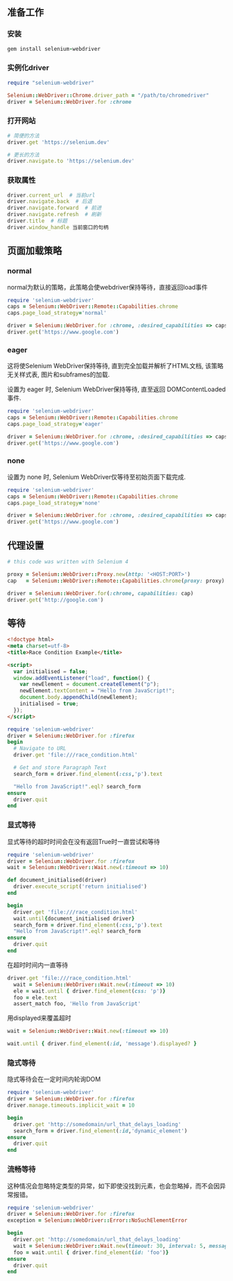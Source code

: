 
## 准备工作
### 安装
```ruby
gem install selenium-webdriver
```
### 实例化driver
```ruby
require "selenium-webdriver"

Selenium::WebDriver::Chrome.driver_path = "/path/to/chromedriver"
driver = Selenium::WebDriver.for :chrome
```

### 打开网站
```ruby
# 简便的方法
driver.get 'https://selenium.dev'

# 更长的方法
driver.navigate.to 'https://selenium.dev'
```
### 获取属性
```ruby
driver.current_url  # 当前url
driver.navigate.back  # 后退
driver.navigate.forward  # 前进
driver.navigate.refresh  # 刷新
driver.title  # 标题
driver.window_handle 当前窗口的句柄
```
## 页面加载策略
### normal
normal为默认的策略，此策略会使webdriver保持等待，直接返回load事件
```ruby
require 'selenium-webdriver'
caps = Selenium::WebDriver::Remote::Capabilities.chrome
caps.page_load_strategy='normal'

driver = Selenium::WebDriver.for :chrome, :desired_capabilities => caps
driver.get('https://www.google.com')
```
### eager
这将使Selenium WebDriver保持等待, 直到完全加载并解析了HTML文档, 该策略无关样式表, 图片和subframes的加载.

设置为 eager 时, Selenium WebDriver保持等待, 直至返回 DOMContentLoaded 事件.
```ruby
require 'selenium-webdriver'
caps = Selenium::WebDriver::Remote::Capabilities.chrome
caps.page_load_strategy='eager'

driver = Selenium::WebDriver.for :chrome, :desired_capabilities => caps
driver.get('https://www.google.com')
```
### none
设置为 none 时, Selenium WebDriver仅等待至初始页面下载完成.
```ruby
require 'selenium-webdriver'
caps = Selenium::WebDriver::Remote::Capabilities.chrome
caps.page_load_strategy='none'

driver = Selenium::WebDriver.for :chrome, :desired_capabilities => caps
driver.get('https://www.google.com')
```
## 代理设置
```ruby
# this code was written with Selenium 4

proxy = Selenium::WebDriver::Proxy.new(http: '<HOST:PORT>')
cap   = Selenium::WebDriver::Remote::Capabilities.chrome(proxy: proxy)

driver = Selenium::WebDriver.for(:chrome, capabilities: cap)
driver.get('http://google.com')
```

## 等待
```html
<!doctype html>
<meta charset=utf-8>
<title>Race Condition Example</title>

<script>
  var initialised = false;
  window.addEventListener("load", function() {
    var newElement = document.createElement("p");
    newElement.textContent = "Hello from JavaScript!";
    document.body.appendChild(newElement);
    initialised = true;
  });
</script>
```
```ruby
require 'selenium-webdriver'
driver = Selenium::WebDriver.for :firefox
begin
  # Navigate to URL
  driver.get 'file:///race_condition.html'

  # Get and store Paragraph Text
  search_form = driver.find_element(:css,'p').text

  "Hello from JavaScript!".eql? search_form
ensure
  driver.quit
end
```

### 显式等待

显式等待的超时时间会在没有返回True时一直尝试和等待
```ruby
require 'selenium-webdriver'
driver = Selenium::WebDriver.for :firefox
wait = Selenium::WebDriver::Wait.new(:timeout => 10)

def document_initialised(driver)
  driver.execute_script('return initialised')
end

begin
  driver.get 'file:///race_condition.html'
  wait.until{document_initialised driver}
  search_form = driver.find_element(:css,'p').text
  "Hello from JavaScript!".eql? search_form
ensure
  driver.quit
end
```
在超时时间内一直等待
```ruby
driver.get 'file:///race_condition.html'
  wait = Selenium::WebDriver::Wait.new(:timeout => 10)
  ele = wait.until { driver.find_element(css: 'p')}
  foo = ele.text
  assert_match foo, 'Hello from JavaScript'
```
用displayed来覆盖超时
```ruby
wait = Selenium::WebDriver::Wait.new(:timeout => 10)

wait.until { driver.find_element(:id, 'message').displayed? }
```
### 隐式等待
隐式等待会在一定时间内轮询DOM
```ruby
require 'selenium-webdriver'
driver = Selenium::WebDriver.for :firefox
driver.manage.timeouts.implicit_wait = 10

begin
  driver.get 'http://somedomain/url_that_delays_loading'
  search_form = driver.find_element(:id,'dynamic_element')
ensure
  driver.quit
end
```
### 流畅等待
这种情况会忽略特定类型的异常，如下即使没找到元素，也会忽略掉，而不会因异常报错。
```ruby
require 'selenium-webdriver'
driver = Selenium::WebDriver.for :firefox
exception = Selenium::WebDriver::Error::NoSuchElementError

begin
  driver.get 'http://somedomain/url_that_delays_loading'
  wait = Selenium::WebDriver::Wait.new(timeout: 30, interval: 5, message: 'Timed out after 30 sec', ignore: exception)
  foo = wait.until { driver.find_element(id: 'foo')}
ensure
  driver.quit
end
 
```